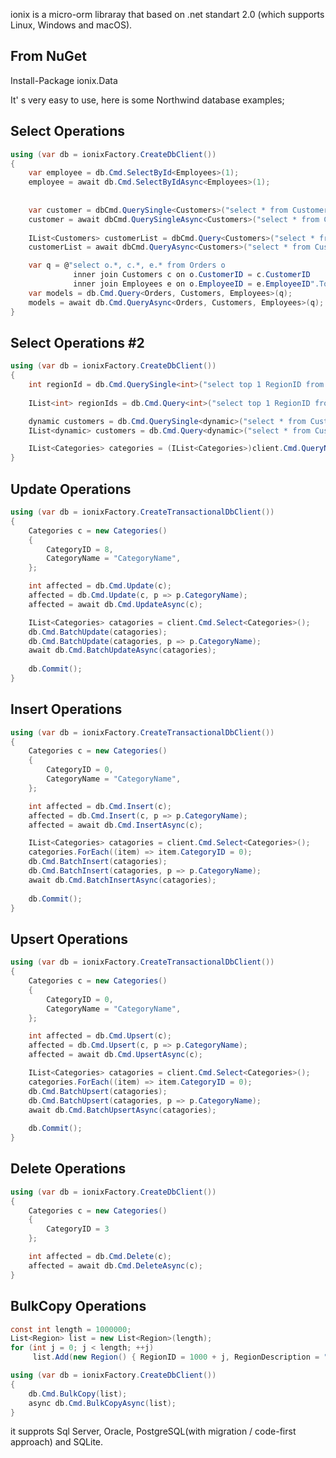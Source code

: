 ionix is a micro-orm libraray that based on .net standart 2.0 (which supports Linux, Windows and macOS).

From NuGet
----------
Install-Package ionix.Data


It' s very easy to use, here is some Northwind database examples;

Select Operations
-----------------

```csharp
using (var db = ionixFactory.CreateDbClient())
{
    var employee = db.Cmd.SelectById<Employees>(1);
    employee = await db.Cmd.SelectByIdAsync<Employees>(1);
	
	
    var customer = dbCmd.QuerySingle<Customers>("select * from Customers where CustomerID=@0".ToQuery("ANATR")); 
    customer = await dbCmd.QuerySingleAsync<Customers>("select * from Customers where CustomerID=@0".ToQuery("ANATR"));
	
    IList<Customers> customerList = dbCmd.Query<Customers>("select * from Customers".ToQuery());
    customerList = await dbCmd.QueryAsync<Customers>("select * from Customers".ToQuery());

    var q = @"select o.*, c.*, e.* from Orders o
              inner join Customers c on o.CustomerID = c.CustomerID
              inner join Employees e on o.EmployeeID = e.EmployeeID".ToQuery();
    var models = db.Cmd.Query<Orders, Customers, Employees>(q);
    models = await db.Cmd.QueryAsync<Orders, Customers, Employees>(q); 	
}
```

Select Operations #2
-----------------

```csharp
using (var db = ionixFactory.CreateDbClient())
{
    int regionId = db.Cmd.QuerySingle<int>("select top 1 RegionID from Region".ToQuery());
    
    IList<int> regionIds = db.Cmd.Query<int>("select top 1 RegionID from Region".ToQuery());

    dynamic customers = db.Cmd.QuerySingle<dynamic>("select * from Customers t".ToQuery());
    IList<dynamic> customers = db.Cmd.Query<dynamic>("select * from Customers t".ToQuery());

    IList<Categories> categories = (IList<Categories>)client.Cmd.QueryNonGeneric(typeof(Categories), "select top 3 * from Categories".ToQuery());
}
```

Update Operations
-----------------
```csharp
using (var db = ionixFactory.CreateTransactionalDbClient())
{
    Categories c = new Categories()
    {
        CategoryID = 8,
        CategoryName = "CategoryName",
    };

    int affected = db.Cmd.Update(c);
    affected = db.Cmd.Update(c, p => p.CategoryName);
    affected = await db.Cmd.UpdateAsync(c);

    IList<Categories> catagories = client.Cmd.Select<Categories>();
    db.Cmd.BatchUpdate(catagories);
    db.Cmd.BatchUpdate(catagories, p => p.CategoryName);
    await db.Cmd.BatchUpdateAsync(catagories);
     
    db.Commit();
}
```

Insert Operations
-----------------
```csharp
using (var db = ionixFactory.CreateTransactionalDbClient())
{
    Categories c = new Categories()
    {
        CategoryID = 0,
        CategoryName = "CategoryName",
    };

    int affected = db.Cmd.Insert(c);
    affected = db.Cmd.Insert(c, p => p.CategoryName);
    affected = await db.Cmd.InsertAsync(c);

    IList<Categories> catagories = client.Cmd.Select<Categories>();
    categories.ForEach((item) => item.CategoryID = 0);
    db.Cmd.BatchInsert(catagories);
    db.Cmd.BatchInsert(catagories, p => p.CategoryName);
    await db.Cmd.BatchInsertAsync(catagories);
     
    db.Commit();
}
```

Upsert Operations
-----------------
```csharp
using (var db = ionixFactory.CreateTransactionalDbClient())
{
    Categories c = new Categories()
    {
        CategoryID = 0,
        CategoryName = "CategoryName",
    };

    int affected = db.Cmd.Upsert(c);
    affected = db.Cmd.Upsert(c, p => p.CategoryName);
    affected = await db.Cmd.UpsertAsync(c);

    IList<Categories> catagories = client.Cmd.Select<Categories>();
    categories.ForEach((item) => item.CategoryID = 0);
    db.Cmd.BatchUpsert(catagories);
    db.Cmd.BatchUpsert(catagories, p => p.CategoryName);
    await db.Cmd.BatchUpsertAsync(catagories);
     
    db.Commit();
}
```

Delete Operations
-----------------
```csharp
using (var db = ionixFactory.CreateDbClient())
{
    Categories c = new Categories()
    {
        CategoryID = 3
    };

    int affected = db.Cmd.Delete(c);
    affected = await db.Cmd.DeleteAsync(c);
}
```

BulkCopy Operations
-----------------
```csharp
const int length = 1000000;
List<Region> list = new List<Region>(length);
for (int j = 0; j < length; ++j)
     list.Add(new Region() { RegionID = 1000 + j, RegionDescription = "dl" + j });

using (var db = ionixFactory.CreateDbClient())
{
    db.Cmd.BulkCopy(list);
    async db.Cmd.BulkCopyAsync(list); 
}
```


it supprots Sql Server, Oracle, PostgreSQL(with migration / code-first approach) and SQLite.